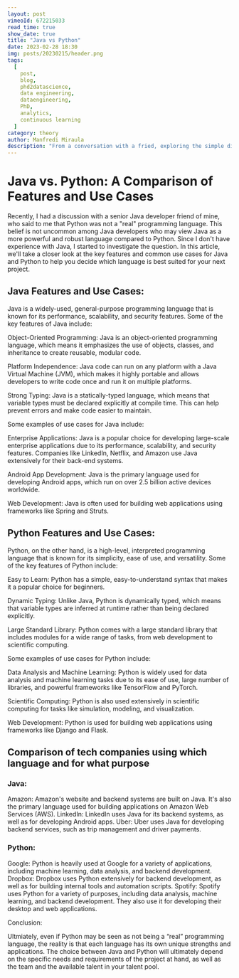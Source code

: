 ```yaml
---
layout: post
vimeoId: 672215033
read_time: true
show_date: true
title: "Java vs Python"
date: 2023-02-28 18:30
img: posts/20230215/header.png
tags:
  [
    post,
    blog,
    phd2datascience,
    data engineering,
    dataengineering,
    PhD,
    analytics,
    continuous learning
  ]
category: theory
author: Manfredi Miraula
description: "From a conversation with a fried, exploring the simple differences between Java and Python"
---
```


# Java vs. Python: A Comparison of Features and Use Cases

Recently, I had a discussion with a senior Java developer friend of mine, who said to me that Python was not a "real" programming language. This belief is not uncommon among Java developers who may view Java as a more powerful and robust language compared to Python. Since I don't have experience with Java, I started to investigate the question. In this article, we'll take a closer look at the key features and common use cases for Java and Python to help you decide which language is best suited for your next project.

## Java Features and Use Cases:

Java is a widely-used, general-purpose programming language that is known for its performance, scalability, and security features. Some of the key features of Java include:

Object-Oriented Programming: Java is an object-oriented programming language, which means it emphasizes the use of objects, classes, and inheritance to create reusable, modular code.

Platform Independence: Java code can run on any platform with a Java Virtual Machine (JVM), which makes it highly portable and allows developers to write code once and run it on multiple platforms.

Strong Typing: Java is a statically-typed language, which means that variable types must be declared explicitly at compile time. This can help prevent errors and make code easier to maintain.

Some examples of use cases for Java include:

Enterprise Applications: Java is a popular choice for developing large-scale enterprise applications due to its performance, scalability, and security features. Companies like LinkedIn, Netflix, and Amazon use Java extensively for their back-end systems.

Android App Development: Java is the primary language used for developing Android apps, which run on over 2.5 billion active devices worldwide.

Web Development: Java is often used for building web applications using frameworks like Spring and Struts.

## Python Features and Use Cases:

Python, on the other hand, is a high-level, interpreted programming language that is known for its simplicity, ease of use, and versatility. Some of the key features of Python include:

Easy to Learn: Python has a simple, easy-to-understand syntax that makes it a popular choice for beginners.

Dynamic Typing: Unlike Java, Python is dynamically typed, which means that variable types are inferred at runtime rather than being declared explicitly.

Large Standard Library: Python comes with a large standard library that includes modules for a wide range of tasks, from web development to scientific computing.

Some examples of use cases for Python include:

Data Analysis and Machine Learning: Python is widely used for data analysis and machine learning tasks due to its ease of use, large number of libraries, and powerful frameworks like TensorFlow and PyTorch.

Scientific Computing: Python is also used extensively in scientific computing for tasks like simulation, modeling, and visualization.

Web Development: Python is used for building web applications using frameworks like Django and Flask.

## Comparison of tech companies using which language and for what purpose

### Java:

Amazon: Amazon's website and backend systems are built on Java. It's also the primary language used for building applications on Amazon Web Services (AWS).
LinkedIn: LinkedIn uses Java for its backend systems, as well as for developing Android apps.
Uber: Uber uses Java for developing backend services, such as trip management and driver payments.

### Python:

Google: Python is heavily used at Google for a variety of applications, including machine learning, data analysis, and backend development.
Dropbox: Dropbox uses Python extensively for backend development, as well as for building internal tools and automation scripts.
Spotify: Spotify uses Python for a variety of purposes, including data analysis, machine learning, and backend development. They also use it for developing their desktop and web applications.


Conclusion:

Ultmiately, even if Python may be seen as not being a “real” programming language, the reality is that each language has its own unique strengths and applications. The choice between Java and Python will ultimately depend on the specific needs and requirements of the project at hand, as well as the team and the available talent in your talent pool.
